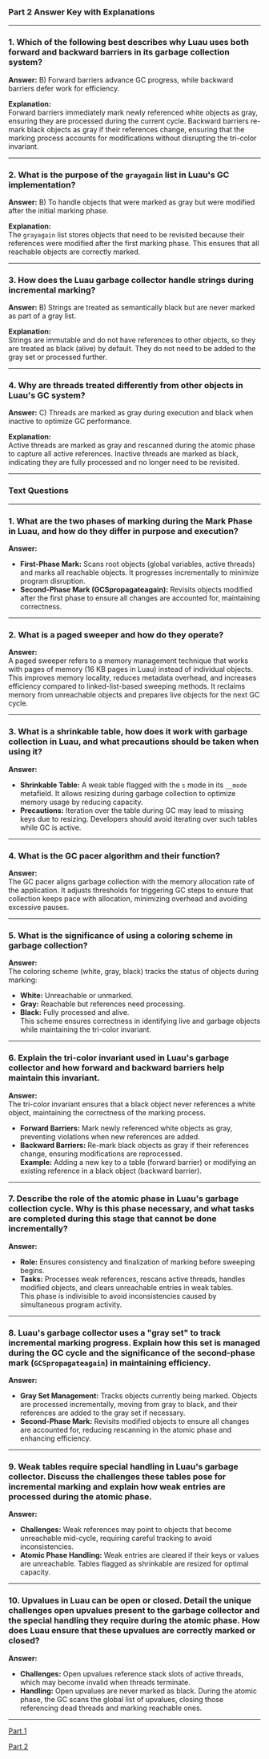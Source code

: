 ### Part 2 Answer Key with Explanations  

---

### **1. Which of the following best describes why Luau uses both forward and backward barriers in its garbage collection system?**  
**Answer:** B) Forward barriers advance GC progress, while backward barriers defer work for efficiency.  

**Explanation:**  
Forward barriers immediately mark newly referenced white objects as gray, ensuring they are processed during the current cycle. Backward barriers re-mark black objects as gray if their references change, ensuring that the marking process accounts for modifications without disrupting the tri-color invariant.

---

### **2. What is the purpose of the `grayagain` list in Luau's GC implementation?**  
**Answer:** B) To handle objects that were marked as gray but were modified after the initial marking phase.  

**Explanation:**  
The `grayagain` list stores objects that need to be revisited because their references were modified after the first marking phase. This ensures that all reachable objects are correctly marked.

---

### **3. How does the Luau garbage collector handle strings during incremental marking?**  
**Answer:** B) Strings are treated as semantically black but are never marked as part of a gray list.  

**Explanation:**  
Strings are immutable and do not have references to other objects, so they are treated as black (alive) by default. They do not need to be added to the gray set or processed further.

---

### **4. Why are threads treated differently from other objects in Luau's GC system?**  
**Answer:** C) Threads are marked as gray during execution and black when inactive to optimize GC performance.  

**Explanation:**  
Active threads are marked as gray and rescanned during the atomic phase to capture all active references. Inactive threads are marked as black, indicating they are fully processed and no longer need to be revisited.

---

### **Text Questions**

---

### **1. What are the two phases of marking during the Mark Phase in Luau, and how do they differ in purpose and execution?**  
**Answer:**  
- **First-Phase Mark:** Scans root objects (global variables, active threads) and marks all reachable objects. It progresses incrementally to minimize program disruption.  
- **Second-Phase Mark (GCSpropagateagain):** Revisits objects modified after the first phase to ensure all changes are accounted for, maintaining correctness.  

---

### **2. What is a paged sweeper and how do they operate?**  
**Answer:**  
A paged sweeper refers to a memory management technique that works with pages of memory (16 KB pages in Luau) instead of individual objects. This improves memory locality, reduces metadata overhead, and increases efficiency compared to linked-list-based sweeping methods. It reclaims memory from unreachable objects and prepares live objects for the next GC cycle.

---

### **3. What is a **shrinkable table**, how does it work with garbage collection in Luau, and what precautions should be taken when using it?**  
**Answer:**  
- **Shrinkable Table:** A weak table flagged with the `s` mode in its `__mode` metafield. It allows resizing during garbage collection to optimize memory usage by reducing capacity.  
- **Precautions:** Iteration over the table during GC may lead to missing keys due to resizing. Developers should avoid iterating over such tables while GC is active.

---

### **4. What is the **GC pacer** algorithm and their function?**  
**Answer:**  
The GC pacer aligns garbage collection with the memory allocation rate of the application. It adjusts thresholds for triggering GC steps to ensure that collection keeps pace with allocation, minimizing overhead and avoiding excessive pauses.

---

### **5. What is the significance of using a **coloring scheme** in garbage collection?**  
**Answer:**  
The coloring scheme (white, gray, black) tracks the status of objects during marking:  
- **White:** Unreachable or unmarked.  
- **Gray:** Reachable but references need processing.  
- **Black:** Fully processed and alive.  
This scheme ensures correctness in identifying live and garbage objects while maintaining the tri-color invariant.

---

### **6. Explain the tri-color invariant used in Luau's garbage collector and how forward and backward barriers help maintain this invariant.**  
**Answer:**  
The tri-color invariant ensures that a black object never references a white object, maintaining the correctness of the marking process.  
- **Forward Barriers:** Mark newly referenced white objects as gray, preventing violations when new references are added.  
- **Backward Barriers:** Re-mark black objects as gray if their references change, ensuring modifications are reprocessed.  
**Example:** Adding a new key to a table (forward barrier) or modifying an existing reference in a black object (backward barrier).

---

### **7. Describe the role of the atomic phase in Luau's garbage collection cycle. Why is this phase necessary, and what tasks are completed during this stage that cannot be done incrementally?**  
**Answer:**  
- **Role:** Ensures consistency and finalization of marking before sweeping begins.  
- **Tasks:** Processes weak references, rescans active threads, handles modified objects, and clears unreachable entries in weak tables.  
This phase is indivisible to avoid inconsistencies caused by simultaneous program activity.

---

### **8. Luau's garbage collector uses a "gray set" to track incremental marking progress. Explain how this set is managed during the GC cycle and the significance of the second-phase mark (`GCSpropagateagain`) in maintaining efficiency.**  
**Answer:**  
- **Gray Set Management:** Tracks objects currently being marked. Objects are processed incrementally, moving from gray to black, and their references are added to the gray set if necessary.  
- **Second-Phase Mark:** Revisits modified objects to ensure all changes are accounted for, reducing rescanning in the atomic phase and enhancing efficiency.

---

### **9. Weak tables require special handling in Luau's garbage collector. Discuss the challenges these tables pose for incremental marking and explain how weak entries are processed during the atomic phase.**  
**Answer:**  
- **Challenges:** Weak references may point to objects that become unreachable mid-cycle, requiring careful tracking to avoid inconsistencies.  
- **Atomic Phase Handling:** Weak entries are cleared if their keys or values are unreachable. Tables flagged as shrinkable are resized for optimal capacity.

---

### **10. Upvalues in Luau can be open or closed. Detail the unique challenges open upvalues present to the garbage collector and the special handling they require during the atomic phase. How does Luau ensure that these upvalues are correctly marked or closed?**  
**Answer:**  
- **Challenges:** Open upvalues reference stack slots of active threads, which may become invalid when threads terminate.  
- **Handling:** Open upvalues are never marked as black. During the atomic phase, the GC scans the global list of upvalues, closing those referencing dead threads and marking reachable ones.  

---

[Part 1](LuauGarbageCollectionQuizPart1.md)

[Part 2](LuauGarbageCollectionQuizPart2.md)
